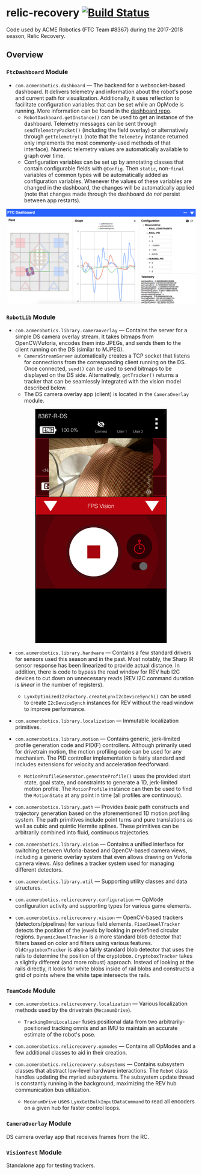 # relic-recovery [![Build Status](https://travis-ci.org/acmerobotics/relic-recovery.svg?branch=master)](https://travis-ci.org/acmerobotics/relic-recovery)
Code used by ACME Robotics (FTC Team #8367) during the 2017-2018 season, Relic Recovery.

## Overview

### `FtcDashboard` Module

* `com.acmerobotics.dashboard` — The backend for a websocket-based dashboard. It delivers telemetry and information about the robot's pose and current path for visualization. Additionally, it uses reflection to facilitate configuration variables that can be set while an OpMode is running. More information can be found in the [dashboard repo](https://github.com/acmerobotics/ftc-dashboard).
  * `RobotDashboard.getInstance()` can be used to get an instance of the dashboard. Telemetry messages can be sent through `sendTelemetryPacket()` (including the field overlay) or alternatively through `getTelemetry()` (note that the `Telemetry` instance returned only implements the most commonly-used methods of that interface). Numeric telemetry values are automatically available to graph over time.
  * Configuration variables can be set up by annotating classes that contain configurable fields with `@Config`. Then `static`, non-`final` variables of common types will be automatically added as configuration variables. Whenever the values of these variables are changed in the dashboard, the changes will be automatically applied (note that changes made through the dashboard _do not_ persist between app restarts).

![Dashboard Screenshot](images/dashboard.png)

### `RobotLib` Module

* `com.acmerobotics.library.cameraoverlay` — Contains the server for a simple DS camera overlay stream. It takes bitmaps from OpenCV/Vuforia, encodes them into JPEGs, and sends them to the client running on the DS (similar to MJPEG).
  * `CameraStreamServer` automatically creates a TCP socket that listens for connections from the corresponding client running on the DS. Once connected, `send()` can be used to send bitmaps to be displayed on the DS side. Alternatively, `getTracker()` returns a tracker that can be seamlessly integrated with the vision model described below.
  * The DS camera overlay app (client) is located in the `CameraOverlay` module.

<p align="center"><img src="images/dsCameraStream.png" alt="DS Camera Overlay Screenshot" width="350"/></span>

* `com.acmerobotics.library.hardware` — Contains a few standard drivers for sensors used this season and in the past. Most notably, the Sharp IR sensor response has been linearized to provide actual distance. In addition, there is code to bypass the read window for REV hub I2C devices to cut down on unnecessary reads (REV I2C command duration is _linear_ in the number of registers).
  * `LynxOptimizedI2cFactory.createLynxI2cDeviceSynch()` can be used to create `I2cDeviceSynch` instances for REV without the read window to improve performance.

* `com.acmerobotics.library.localization` — Immutable localization primitives.

* `com.acmerobotics.library.motion` — Contains generic, jerk-limited profile generation code and PID(F) controllers. Although primarily used for drivetrain motion, the motion profiling code can be used for any mechanism. The PID controller implementation is fairly standard and includes extensions for velocity and acceleration feedforward.
  * `MotionProfileGenerator.generateProfile()` uses the provided start state, goal state, and constraints to generate a 1D, jerk-limited motion profile. The `MotionProfile` instance can then be used to find the `MotionState` at any point in time (all profiles are continuous).

* `com.acmerobotics.library.path` — Provides basic path constructs and trajectory generation based on the aforementioned 1D motion profiling system. The path primitives include point turns and pure translations as well as cubic and quintic Hermite splines. These primitives can be arbitrarily combined into fluid, continuous trajectories.

* `com.acmerobotics.library.vision` — Contains a unified interface for switching between Vuforia-based and OpenCV-based camera views, including a generic overlay system that even allows drawing on Vuforia camera views. Also defines a tracker system used for managing different detectors.

* `com.acmerobotics.library.util` — Supporting utility classes and data structures.

* `com.acmerobotics.relicrecovery.configuration` — OpMode configuration activity and supporting types for various game elements.

* `com.acmerobotics.relicrecovery.vision` — OpenCV-based trackers (detectors/pipelines) for various field elements. `FixedJewelTracker` detects the position of the jewels by looking in predefined circular regions. `DynamicJewelTracker` is a more standard blob detector that filters based on color and filters using various features. `OldCryptoboxTracker` is also a fairly standard blob detector that uses the rails to determine the position of the cryptobox. `CryptoboxTracker` takes a slightly different (and more robust) approach. Instead of looking at the rails directly, it looks for white blobs inside of rail blobs and constructs a grid of points where the white tape intersects the rails.

### `TeamCode` Module
* `com.acmerobotics.relicrecovery.localization` — Various localization methods used by the drivetrain (`MecanumDrive`).
  * `TrackingOmniLocalizer` fuses positional data from two arbitrarily-positioned tracking omnis and an IMU to maintain an accurate estimate of the robot's pose.

* `com.acmerobotics.relicrecovery.opmodes` — Contains all OpModes and a few additional classes to aid in their creation.

* `com.acmerobotics.relicrecovery.subsystems` — Contains subsystem classes that abstract low-level hardware interactions. The `Robot` class handles updating the myriad subsystems. The subsystem update thread is constantly running in the background, maximizing the REV hub communication bus utilization.
  * `MecanumDrive` uses `LynxGetBulkInputDataCommand` to read all encoders on a given hub for faster control loops.

### `CameraOverlay` Module
DS camera overlay app that receives frames from the RC.

### `VisionTest` Module
Standalone app for testing trackers.
